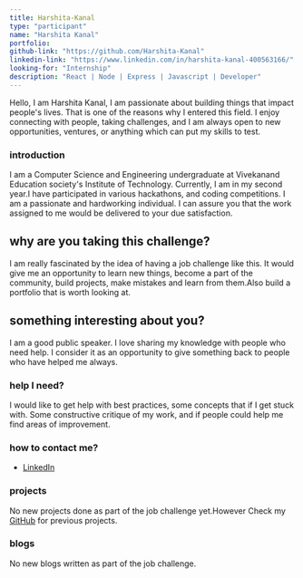 ```yaml
---
title: Harshita-Kanal
type: "participant"
name: "Harshita Kanal"
portfolio: 
github-link: "https://github.com/Harshita-Kanal"
linkedin-link: "https://www.linkedin.com/in/harshita-kanal-400563166/"
looking-for: "Internship"
description: "React | Node | Express | Javascript | Developer"
---
```


Hello, I am Harshita Kanal, I am passionate about building things that impact people's lives. That is one of the reasons why I entered this field. I enjoy connecting with people, taking challenges, and I am always open to new opportunities, ventures, or anything which can put my skills to test.

### introduction

I am a Computer Science and Engineering undergraduate at Vivekanand Education society's Institute of Technology. Currently, I am in my second year.I have participated in various hackathons, and coding competitions. I am a passionate and hardworking individual. I can assure you that the work assigned to me would be delivered to your due satisfaction. 

## why are you taking this challenge?

I am really fascinated by the idea of having a job challenge like this.
It would give me an opportunity to learn new things, become a part of the community, build projects, make mistakes and learn from them.Also build a portfolio that is worth looking at.

## something interesting about you?

I am a good public speaker. I love sharing my knowledge with people who need help. I consider it as an opportunity to give something back to people who have helped me always.

### help I need?

I would like to get help with best practices, some concepts that if I get stuck with. Some constructive critique of my work, and if people could help me find areas of improvement.

### how to contact me?


- [LinkedIn](https://www.linkedin.com/in/harshita-kanal-400563166/)

### projects

No new projects done as part of the job challenge yet.However Check my [GitHub](https://github.com/Harshita-Kanal) for previous projects.


### blogs

No new blogs written as part of the job challenge.
